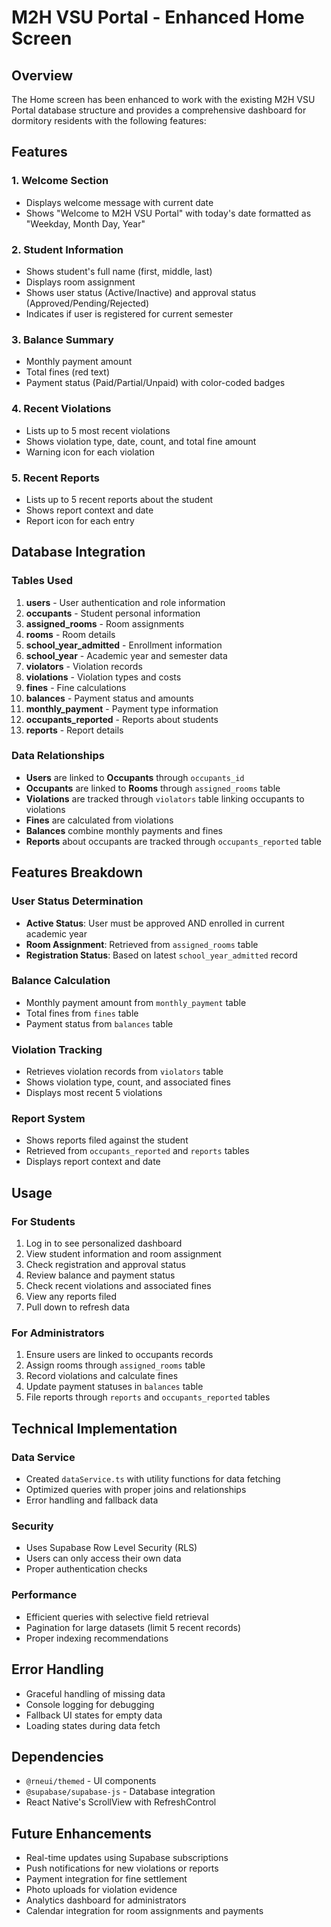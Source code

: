 # M2H VSU Portal - Enhanced Home Screen

## Overview
The Home screen has been enhanced to work with the existing M2H VSU Portal database structure and provides a comprehensive dashboard for dormitory residents with the following features:

## Features

### 1. **Welcome Section**
- Displays welcome message with current date
- Shows "Welcome to M2H VSU Portal" with today's date formatted as "Weekday, Month Day, Year"

### 2. **Student Information**
- Shows student's full name (first, middle, last)
- Displays room assignment
- Shows user status (Active/Inactive) and approval status (Approved/Pending/Rejected)
- Indicates if user is registered for current semester

### 3. **Balance Summary**
- Monthly payment amount
- Total fines (red text)
- Payment status (Paid/Partial/Unpaid) with color-coded badges

### 4. **Recent Violations**
- Lists up to 5 most recent violations
- Shows violation type, date, count, and total fine amount
- Warning icon for each violation

### 5. **Recent Reports**
- Lists up to 5 recent reports about the student
- Shows report context and date
- Report icon for each entry

## Database Integration

### Tables Used
1. **users** - User authentication and role information
2. **occupants** - Student personal information
3. **assigned_rooms** - Room assignments
4. **rooms** - Room details
5. **school_year_admitted** - Enrollment information
6. **school_year** - Academic year and semester data
7. **violators** - Violation records
8. **violations** - Violation types and costs
9. **fines** - Fine calculations
10. **balances** - Payment status and amounts
11. **monthly_payment** - Payment type information
12. **occupants_reported** - Reports about students
13. **reports** - Report details

### Data Relationships
- **Users** are linked to **Occupants** through `occupants_id`
- **Occupants** are linked to **Rooms** through `assigned_rooms` table
- **Violations** are tracked through `violators` table linking occupants to violations
- **Fines** are calculated from violations
- **Balances** combine monthly payments and fines
- **Reports** about occupants are tracked through `occupants_reported` table

## Features Breakdown

### User Status Determination
- **Active Status**: User must be approved AND enrolled in current academic year
- **Room Assignment**: Retrieved from `assigned_rooms` table
- **Registration Status**: Based on latest `school_year_admitted` record

### Balance Calculation
- Monthly payment amount from `monthly_payment` table
- Total fines from `fines` table
- Payment status from `balances` table

### Violation Tracking
- Retrieves violation records from `violators` table
- Shows violation type, count, and associated fines
- Displays most recent 5 violations

### Report System
- Shows reports filed against the student
- Retrieved from `occupants_reported` and `reports` tables
- Displays report context and date

## Usage

### For Students
1. Log in to see personalized dashboard
2. View student information and room assignment
3. Check registration and approval status
4. Review balance and payment status
5. Check recent violations and associated fines
6. View any reports filed
7. Pull down to refresh data

### For Administrators
1. Ensure users are linked to occupants records
2. Assign rooms through `assigned_rooms` table
3. Record violations and calculate fines
4. Update payment statuses in `balances` table
5. File reports through `reports` and `occupants_reported` tables

## Technical Implementation

### Data Service
- Created `dataService.ts` with utility functions for data fetching
- Optimized queries with proper joins and relationships
- Error handling and fallback data

### Security
- Uses Supabase Row Level Security (RLS)
- Users can only access their own data
- Proper authentication checks

### Performance
- Efficient queries with selective field retrieval
- Pagination for large datasets (limit 5 recent records)
- Proper indexing recommendations

## Error Handling
- Graceful handling of missing data
- Console logging for debugging
- Fallback UI states for empty data
- Loading states during data fetch

## Dependencies
- `@rneui/themed` - UI components
- `@supabase/supabase-js` - Database integration
- React Native's ScrollView with RefreshControl

## Future Enhancements
- Real-time updates using Supabase subscriptions
- Push notifications for new violations or reports
- Payment integration for fine settlement
- Photo uploads for violation evidence
- Analytics dashboard for administrators
- Calendar integration for room assignments and payments
